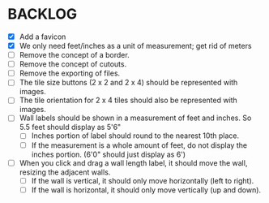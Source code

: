 # BACKLOG
* [x] Add a favicon
* [x] We only need feet/inches as a unit of measurement; get rid of meters 
* [ ] Remove the concept of a border.
* [ ] Remove the concept of cutouts.
* [ ] Remove the exporting of files.
* [ ] The tile size buttons (2 x 2 and 2 x 4) should be represented with images.
* [ ] The tile orientation for 2 x 4 tiles should also be represented with images.
* [ ] Wall labels should be shown in a measurement of feet and inches.  So 5.5 feet should display as 5'6"
    * [ ] Inches portion of label should round to the nearest 10th place.
    * [ ] If the measurement is a whole amount of feet, do not display the inches portion. (6'0" should just display as 6')
* [ ] When you click and drag a wall length label, it should move the wall, resizing the adjacent walls. 
  * [ ] If the wall is vertical, it should only move horizontally (left to right).
  * [ ] If the wall is horizontal, it should only move vertically (up and down).
